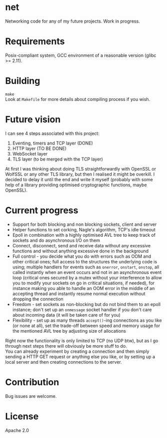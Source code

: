 # net
Networking code for any of my future projects. Work in progress.  
# Requirements
Posix-compliant system, GCC environment of a reasonable version (glibc >= 2.11).
# Building
`make`  
Look at `Makefile` for more details about compiling process if you wish.
# Future vision
I can see 4 steps associated with this project:  
1. Eventing, timers and TCP layer (DONE)  
2. HTTP layer (TO BE DONE)  
3. WebSocket layer  
4. TLS layer (to be merged with the TCP layer)  

At first I was thinking about doing TLS straightforwardly with OpenSSL or WolfSSL or any other TLS library, but then I realised it might be overkill. I decided to delay it until the end and write it myself (probably with some help of a library providing optimised cryptographic functions, maybe OpenSSL).
# Current progress
- Support for both blocking and non blocking sockets, client and server  
- Helper functions to set corking, Nagle's algorithm, TCP's idle timeout  
- Epoll in combination with a highly optimised AVL tree to keep track of sockets and do asynchronous I/O on them  
- Connect, disconnect, send and receive data without any excessive functions and without anything excessive done in the background  
- Full control - you decide what you do with errors such as OOM and other critical ones; full access to the structures the underlying code is using; multiple handlers for events such as `onerror`, `onstart`, `onstop`, all called instantly when an event occurs and not in an asynchronous event loop (critical ones secured by a mutex without your interference to allow you to modify your sockets on go in critical situations, if needed), for instance making you able to handle an OOM error in the middle of an accepting thread and instantly resume normal execution without dropping the connection  
- Freedom - set sockets as non-blocking but do not bind them to an epoll instance; don't set up an `onmessage` socket handler if you don't care about incoming data (it will be taken care of for you)  
- Flexibility - set up as many threads `accept()`-ing connections as you like (or none at all), set the trade-off between speed and memory usage for the mentioned AVL tree by adjusting size of allocations  

Right now the functionality is only limited to TCP (no UDP btw), but as I go through next steps there will obviously be more stuff to do.  
You can already experiment by creating a connection and then simply sending a HTTP GET request or anything else you like, or by setting up a local server and then creating connections to the server.  
# Contribution
Bug issues are welcome.
# License
Apache 2.0